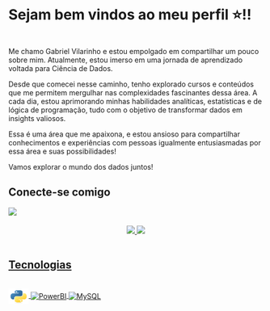 <h1> Sejam bem vindos ao meu perfil ⭐!! </h1>
<br>
Me chamo Gabriel Vilarinho e estou empolgado em compartilhar um pouco sobre mim. Atualmente, estou imerso em uma jornada de aprendizado voltada para Ciência de Dados.

Desde que comecei nesse caminho, tenho explorado cursos e conteúdos que me permitem mergulhar nas complexidades fascinantes dessa área. A cada dia, estou aprimorando minhas habilidades analíticas, estatísticas e de lógica de programação, tudo com o objetivo de transformar dados em insights valiosos.

Essa é uma área que me apaixona, e estou ansioso para compartilhar conhecimentos e experiências com pessoas igualmente entusiasmadas por essa área e suas possibilidades!

Vamos explorar o mundo dos dados juntos!
<br>
<h2>Conecte-se comigo</h2>
<div>
   <a href="https://www.linkedin.com/in/gabriel-vilarinho/" target="_blank"><img src="https://img.shields.io/badge/-LinkedIn-%230077B5?style=for-the-badge&logo=linkedin&logoColor=white" target="_blank"></a> 
</div>
<br>
<div align="center">
  <a href="https://github.com/GabrielVila">
  <img height="180em" src="https://github-readme-stats.vercel.app/api?username=GabrielVila&show_icons=true&theme=tokyonight&include_all_commits=true&count_private=true"/>
  <img height="180em" src="https://github-readme-stats.vercel.app/api/top-langs/?username=GabrielVila&layout=compact&langs_count=7&theme=tokyonight"/>
</div>


<br>
<h2>Tecnologias</h2>
<div style="display: inline_block"><br>
<img align="center" alt="Python" height="30" width="40" src="https://raw.githubusercontent.com/devicons/devicon/master/icons/python/python-original.svg">
  <img align="center" alt="PowerBI" height="30" width="30" src="https://e7.pngegg.com/pngimages/252/727/png-clipart-power-bi-business-intelligence-microsoft-analytics-microsoft-text-rectangle.png">
  <img align="center" alt="MySQL" height="30" width="40" src="https://cdn.jsdelivr.net/gh/devicons/devicon/icons/mysql/mysql-original-wordmark.svg">

</div>
